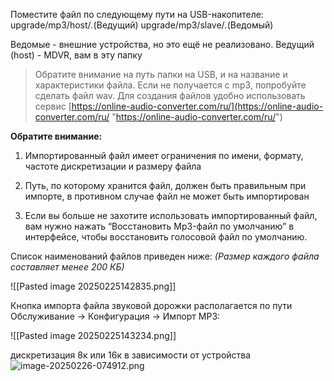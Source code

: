 

Поместите файл по следующему пути на USB-накопителе:
upgrade/mp3/host/*.*(Ведущий)
upgrade/mp3/slave/*.*(Ведомый)

Ведомые - внешние устройства, но это ещё не реализовано.
Ведущий (host) - MDVR, вам в эту папку

> Обратите внимание на путь папки на USB, и на название и характеристики файла. Если не получается с mp3, попробуйте сделать файл wav.
> Для создания файлов удобно использовать сервис  [https://online-audio-converter.com/ru/](https://online-audio-converter.com/ru/ "https://online-audio-converter.com/ru/")

**Обратите внимание:**

1. Импортированный файл имеет ограничения по имени, формату, частоте дискретизации и размеру файла

2. Путь, по которому хранится файл, должен быть правильным при импорте, в противном случае файл не может быть импортирован

3. Если вы больше не захотите использовать импортированный файл, вам нужно нажать “Восстановить Mp3-файл по умолчанию” в интерфейсе, чтобы восстановить голосовой файл по умолчанию.

Список наименований файлов приведен ниже:
*(Размер каждого файла составляет менее 200 КБ)*

![[Pasted image 20250225142835.png]]

Кнопка импорта файла звуковой дорожки располагается по пути Обслуживание -> Конфигурация -> Импорт MP3:

![[Pasted image 20250225143234.png]]

дискретизация 8к или 16к в зависимости от устройства
![image-20250226-074912.png](file:///C:/Users/IDK/AppData/Local/Temp/msohtmlclip1/01/clip_image002.jpg)